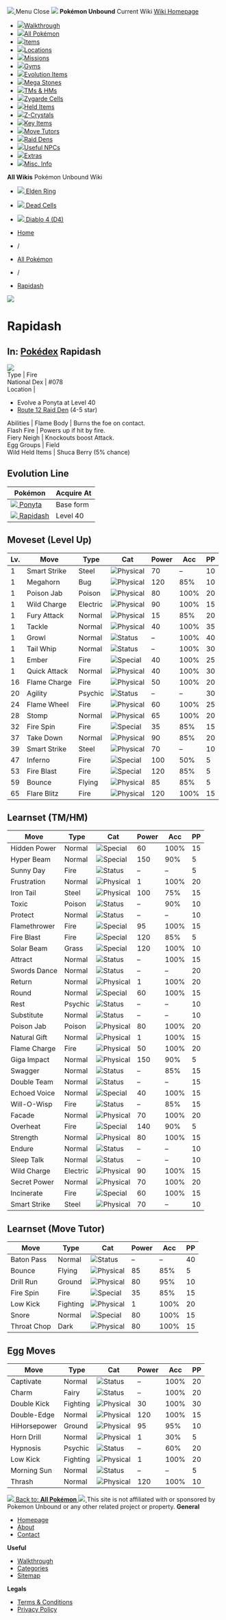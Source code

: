[ ![](https://static.unboundwiki.com/wp-content/assets/images/2024/07/unbound-game-logo-x50.png) ](https://unboundwiki.com/pokemon/rapidash/<https:/unboundwiki.com/>)
Menu Close
![](https://static.unboundwiki.com/wp-content/assets/images/2024/07/pokemon-unbound-frozen-heights-game-icon.jpg)
**Pokémon Unbound**
Current Wiki
[ Wiki Homepage ](https://unboundwiki.com/pokemon/rapidash/<https:/unboundwiki.com/>)
  * [![](https://static.unboundwiki.com/wp-content/assets/images/2024/07/unbound-walkthrough-start-preview.jpg)Walkthrough](https://unboundwiki.com/pokemon/rapidash/<https:/unboundwiki.com/walkthrough/>)
  * [![](https://static.unboundwiki.com/wp-content/assets/images/2024/07/pokemon-unbound-lab-exterior-150x150.jpg)All Pokémon](https://unboundwiki.com/pokemon/rapidash/<https:/unboundwiki.com/pokemon/>)
  * [![](https://static.unboundwiki.com/wp-content/assets/images/2024/07/items-market-150x150.jpg)Items](https://unboundwiki.com/pokemon/rapidash/<https:/unboundwiki.com/items/>)
  * [![](https://static.unboundwiki.com/wp-content/assets/images/2024/08/world-map-pokemon-unbound.jpg)Locations](https://unboundwiki.com/pokemon/rapidash/<https:/unboundwiki.com/locations/>)
  * [![](https://static.unboundwiki.com/wp-content/assets/images/2024/07/missions-icon-150x150.jpg)Missions](https://unboundwiki.com/pokemon/rapidash/<https:/unboundwiki.com/missions/>)
  * [![](https://static.unboundwiki.com/wp-content/assets/images/2024/12/exterior-crater-town-gym-200x200.jpg)Gyms](https://unboundwiki.com/pokemon/rapidash/<https:/unboundwiki.com/gyms/>)
  * [![](https://static.unboundwiki.com/wp-content/assets/images/2024/08/evolutionary-items.jpg)Evolution Items](https://unboundwiki.com/pokemon/rapidash/<https:/unboundwiki.com/items/evolution-items/>)
  * [![](https://static.unboundwiki.com/wp-content/assets/images/2024/07/mega-stone-150x150.jpg)Mega Stones](https://unboundwiki.com/pokemon/rapidash/<https:/unboundwiki.com/mega-stones/>)
  * [![](https://static.unboundwiki.com/wp-content/assets/images/2024/07/tmloc-150x150.png)TMs & HMs](https://unboundwiki.com/pokemon/rapidash/<https:/unboundwiki.com/tms-hms/>)
  * [![](https://static.unboundwiki.com/wp-content/assets/images/2024/08/zygarde-house.jpg)Zygarde Cells](https://unboundwiki.com/pokemon/rapidash/<https:/unboundwiki.com/items/zygarde-cells/>)
  * [![](https://static.unboundwiki.com/wp-content/assets/images/2024/10/helditems-endgame-shop-200x200.jpg)Held Items](https://unboundwiki.com/pokemon/rapidash/<https:/unboundwiki.com/items/held-items/>)
  * [![](https://static.unboundwiki.com/wp-content/assets/images/2024/08/zcrystals-listing-preview.jpg)Z-Crystals](https://unboundwiki.com/pokemon/rapidash/<https:/unboundwiki.com/z-crystals/>)
  * [![](https://static.unboundwiki.com/wp-content/assets/images/2024/08/cube.jpg)Key Items](https://unboundwiki.com/pokemon/rapidash/<https:/unboundwiki.com/items/key-items/>)
  * [![](https://static.unboundwiki.com/wp-content/assets/images/2024/09/move-tutors-preview.jpg)Move Tutors](https://unboundwiki.com/pokemon/rapidash/<https:/unboundwiki.com/misc-info/move-tutors/>)
  * [![](https://static.unboundwiki.com/wp-content/assets/images/2024/10/raid-den-area-pokemon-unbound-lightv.jpg)Raid Dens](https://unboundwiki.com/pokemon/rapidash/<https:/unboundwiki.com/raid-dens/>)
  * [![](https://static.unboundwiki.com/wp-content/assets/images/2024/11/useful-npc-preview-200x200.jpg)Useful NPCs](https://unboundwiki.com/pokemon/rapidash/<https:/unboundwiki.com/misc-info/useful-npcs/>)
  * [![](https://static.unboundwiki.com/wp-content/assets/images/2024/10/kyurem-unbound-sidequest-200x200.jpg)Extras](https://unboundwiki.com/pokemon/rapidash/<https:/unboundwiki.com/extras/>)
  * [![](https://static.unboundwiki.com/wp-content/assets/images/2024/08/dehara-mart.png)Misc. Info](https://unboundwiki.com/pokemon/rapidash/<https:/unboundwiki.com/misc-info/>)


**All Wikis**
Pokémon Unbound Wiki
  * [ ![](https://unboundwiki.com/wp-content/themes/stratswiki/assets/img/wiki/elden-ring.png) Elden Ring ](https://unboundwiki.com/pokemon/rapidash/<#>)
  * [ ![](https://unboundwiki.com/wp-content/themes/stratswiki/assets/img/wiki/dead-cells.jpg) Dead Cells ](https://unboundwiki.com/pokemon/rapidash/<#>)
  * [ ![](https://unboundwiki.com/wp-content/themes/stratswiki/assets/img/wiki/diablo.png) Diablo 4 (D4) ](https://unboundwiki.com/pokemon/rapidash/<#>)


  * [ Home ](https://unboundwiki.com/pokemon/rapidash/<https:/unboundwiki.com/>)
  * /
  * [ All Pokémon ](https://unboundwiki.com/pokemon/rapidash/<https:/unboundwiki.com/pokemon/>)
  * /
  * [ Rapidash ](https://unboundwiki.com/pokemon/rapidash/<https:/unboundwiki.com/pokemon/rapidash/>)

![](https://static.unboundwiki.com/wp-content/assets/images/2024/12/rapidash-scaled-1.png)
# Rapidash
In: [Pokédex](https://unboundwiki.com/pokemon/rapidash/<https:/unboundwiki.com/category/pokedex/>)
Rapidash  
---  
![](https://static.unboundwiki.com/wp-content/assets/sprites/pokemon/rapidash.png)  
Type | Fire  
National Dex | #078  
Location | 
  * Evolve a Ponyta at Level 40
  * [Route 12 Raid Den](https://unboundwiki.com/pokemon/rapidash/<https:/unboundwiki.com/raid-dens/route-12-raid-den/>) (4-5 star)

  
Abilities | Flame Body | Burns the foe on contact.  
Flash Fire | Powers up if hit by fire.  
Fiery Neigh | Knockouts boost Attack.  
Egg Groups | Field  
Wild Held Items | Shuca Berry (5% chance)  
## Evolution Line
Pokémon | Acquire At  
---|---  
[![](https://static.unboundwiki.com/wp-content/assets/sprites/pokemon/ponyta.png) Ponyta](https://unboundwiki.com/pokemon/rapidash/<https:/unboundwiki.com/pokemon/ponyta/>) | Base form  
[![](https://static.unboundwiki.com/wp-content/assets/sprites/pokemon/rapidash.png) Rapidash](https://unboundwiki.com/pokemon/rapidash/<https:/unboundwiki.com/pokemon/rapidash/>) | Level 40  
## Moveset (Level Up)
Lv. | Move | Type | Cat | Power | Acc | PP  
---|---|---|---|---|---|---  
1 | Smart Strike | Steel | ![Physical](https://static.unboundwiki.com/wp-content/assets/icons/ui/physical.png) | 70 | – | 10  
1 | Megahorn | Bug | ![Physical](https://static.unboundwiki.com/wp-content/assets/icons/ui/physical.png) | 120 | 85% | 10  
1 | Poison Jab | Poison | ![Physical](https://static.unboundwiki.com/wp-content/assets/icons/ui/physical.png) | 80 | 100% | 20  
1 | Wild Charge | Electric | ![Physical](https://static.unboundwiki.com/wp-content/assets/icons/ui/physical.png) | 90 | 100% | 15  
1 | Fury Attack | Normal | ![Physical](https://static.unboundwiki.com/wp-content/assets/icons/ui/physical.png) | 15 | 85% | 20  
1 | Tackle | Normal | ![Physical](https://static.unboundwiki.com/wp-content/assets/icons/ui/physical.png) | 40 | 100% | 35  
1 | Growl | Normal | ![Status](https://static.unboundwiki.com/wp-content/assets/icons/ui/status.png) | – | 100% | 40  
1 | Tail Whip | Normal | ![Status](https://static.unboundwiki.com/wp-content/assets/icons/ui/status.png) | – | 100% | 30  
1 | Ember | Fire | ![Special](https://static.unboundwiki.com/wp-content/assets/icons/ui/special.png) | 40 | 100% | 25  
1 | Quick Attack | Normal | ![Physical](https://static.unboundwiki.com/wp-content/assets/icons/ui/physical.png) | 40 | 100% | 30  
16 | Flame Charge | Fire | ![Physical](https://static.unboundwiki.com/wp-content/assets/icons/ui/physical.png) | 50 | 100% | 20  
20 | Agility | Psychic | ![Status](https://static.unboundwiki.com/wp-content/assets/icons/ui/status.png) | – | – | 30  
24 | Flame Wheel | Fire | ![Physical](https://static.unboundwiki.com/wp-content/assets/icons/ui/physical.png) | 60 | 100% | 25  
28 | Stomp | Normal | ![Physical](https://static.unboundwiki.com/wp-content/assets/icons/ui/physical.png) | 65 | 100% | 20  
32 | Fire Spin | Fire | ![Special](https://static.unboundwiki.com/wp-content/assets/icons/ui/special.png) | 35 | 85% | 15  
37 | Take Down | Normal | ![Physical](https://static.unboundwiki.com/wp-content/assets/icons/ui/physical.png) | 90 | 85% | 20  
39 | Smart Strike | Steel | ![Physical](https://static.unboundwiki.com/wp-content/assets/icons/ui/physical.png) | 70 | – | 10  
47 | Inferno | Fire | ![Special](https://static.unboundwiki.com/wp-content/assets/icons/ui/special.png) | 100 | 50% | 5  
53 | Fire Blast | Fire | ![Special](https://static.unboundwiki.com/wp-content/assets/icons/ui/special.png) | 120 | 85% | 5  
59 | Bounce | Flying | ![Physical](https://static.unboundwiki.com/wp-content/assets/icons/ui/physical.png) | 85 | 85% | 5  
65 | Flare Blitz | Fire | ![Physical](https://static.unboundwiki.com/wp-content/assets/icons/ui/physical.png) | 120 | 100% | 15  
## Learnset (TM/HM)
Move | Type | Cat | Power | Acc | PP  
---|---|---|---|---|---  
Hidden Power | Normal | ![Special](https://static.unboundwiki.com/wp-content/assets/icons/ui/special.png) | 60 | 100% | 15  
Hyper Beam | Normal | ![Special](https://static.unboundwiki.com/wp-content/assets/icons/ui/special.png) | 150 | 90% | 5  
Sunny Day | Fire | ![Status](https://static.unboundwiki.com/wp-content/assets/icons/ui/status.png) | – | – | 5  
Frustration | Normal | ![Physical](https://static.unboundwiki.com/wp-content/assets/icons/ui/physical.png) | 1 | 100% | 20  
Iron Tail | Steel | ![Physical](https://static.unboundwiki.com/wp-content/assets/icons/ui/physical.png) | 100 | 75% | 15  
Toxic | Poison | ![Status](https://static.unboundwiki.com/wp-content/assets/icons/ui/status.png) | – | 90% | 10  
Protect | Normal | ![Status](https://static.unboundwiki.com/wp-content/assets/icons/ui/status.png) | – | – | 10  
Flamethrower | Fire | ![Special](https://static.unboundwiki.com/wp-content/assets/icons/ui/special.png) | 95 | 100% | 15  
Fire Blast | Fire | ![Special](https://static.unboundwiki.com/wp-content/assets/icons/ui/special.png) | 120 | 85% | 5  
Solar Beam | Grass | ![Special](https://static.unboundwiki.com/wp-content/assets/icons/ui/special.png) | 120 | 100% | 10  
Attract | Normal | ![Status](https://static.unboundwiki.com/wp-content/assets/icons/ui/status.png) | – | 100% | 15  
Swords Dance | Normal | ![Status](https://static.unboundwiki.com/wp-content/assets/icons/ui/status.png) | – | – | 20  
Return | Normal | ![Physical](https://static.unboundwiki.com/wp-content/assets/icons/ui/physical.png) | 1 | 100% | 20  
Round | Normal | ![Special](https://static.unboundwiki.com/wp-content/assets/icons/ui/special.png) | 60 | 100% | 15  
Rest | Psychic | ![Status](https://static.unboundwiki.com/wp-content/assets/icons/ui/status.png) | – | – | 10  
Substitute | Normal | ![Status](https://static.unboundwiki.com/wp-content/assets/icons/ui/status.png) | – | – | 10  
Poison Jab | Poison | ![Physical](https://static.unboundwiki.com/wp-content/assets/icons/ui/physical.png) | 80 | 100% | 20  
Natural Gift | Normal | ![Physical](https://static.unboundwiki.com/wp-content/assets/icons/ui/physical.png) | 1 | 100% | 15  
Flame Charge | Fire | ![Physical](https://static.unboundwiki.com/wp-content/assets/icons/ui/physical.png) | 50 | 100% | 20  
Giga Impact | Normal | ![Physical](https://static.unboundwiki.com/wp-content/assets/icons/ui/physical.png) | 150 | 90% | 5  
Swagger | Normal | ![Status](https://static.unboundwiki.com/wp-content/assets/icons/ui/status.png) | – | 85% | 15  
Double Team | Normal | ![Status](https://static.unboundwiki.com/wp-content/assets/icons/ui/status.png) | – | – | 15  
Echoed Voice | Normal | ![Special](https://static.unboundwiki.com/wp-content/assets/icons/ui/special.png) | 40 | 100% | 15  
Will-O-Wisp | Fire | ![Status](https://static.unboundwiki.com/wp-content/assets/icons/ui/status.png) | – | 85% | 15  
Facade | Normal | ![Physical](https://static.unboundwiki.com/wp-content/assets/icons/ui/physical.png) | 70 | 100% | 20  
Overheat | Fire | ![Special](https://static.unboundwiki.com/wp-content/assets/icons/ui/special.png) | 140 | 90% | 5  
Strength | Normal | ![Physical](https://static.unboundwiki.com/wp-content/assets/icons/ui/physical.png) | 80 | 100% | 15  
Endure | Normal | ![Status](https://static.unboundwiki.com/wp-content/assets/icons/ui/status.png) | – | – | 10  
Sleep Talk | Normal | ![Status](https://static.unboundwiki.com/wp-content/assets/icons/ui/status.png) | – | – | 10  
Wild Charge | Electric | ![Physical](https://static.unboundwiki.com/wp-content/assets/icons/ui/physical.png) | 90 | 100% | 15  
Secret Power | Normal | ![Physical](https://static.unboundwiki.com/wp-content/assets/icons/ui/physical.png) | 70 | 100% | 20  
Incinerate | Fire | ![Special](https://static.unboundwiki.com/wp-content/assets/icons/ui/special.png) | 60 | 100% | 15  
Smart Strike | Steel | ![Physical](https://static.unboundwiki.com/wp-content/assets/icons/ui/physical.png) | 70 | – | 10  
## Learnset (Move Tutor)
Move | Type | Cat | Power | Acc | PP  
---|---|---|---|---|---  
Baton Pass | Normal | ![Status](https://static.unboundwiki.com/wp-content/assets/icons/ui/status.png) | – | – | 40  
Bounce | Flying | ![Physical](https://static.unboundwiki.com/wp-content/assets/icons/ui/physical.png) | 85 | 85% | 5  
Drill Run | Ground | ![Physical](https://static.unboundwiki.com/wp-content/assets/icons/ui/physical.png) | 80 | 95% | 10  
Fire Spin | Fire | ![Special](https://static.unboundwiki.com/wp-content/assets/icons/ui/special.png) | 35 | 85% | 15  
Low Kick | Fighting | ![Physical](https://static.unboundwiki.com/wp-content/assets/icons/ui/physical.png) | 1 | 100% | 20  
Snore | Normal | ![Special](https://static.unboundwiki.com/wp-content/assets/icons/ui/special.png) | 80 | 100% | 15  
Throat Chop | Dark | ![Physical](https://static.unboundwiki.com/wp-content/assets/icons/ui/physical.png) | 80 | 100% | 15  
## Egg Moves
Move | Type | Cat | Power | Acc | PP  
---|---|---|---|---|---  
Captivate | Normal | ![Status](https://static.unboundwiki.com/wp-content/assets/icons/ui/status.png) | – | 100% | 20  
Charm | Fairy | ![Status](https://static.unboundwiki.com/wp-content/assets/icons/ui/status.png) | – | 100% | 20  
Double Kick | Fighting | ![Physical](https://static.unboundwiki.com/wp-content/assets/icons/ui/physical.png) | 30 | 100% | 30  
Double-Edge | Normal | ![Physical](https://static.unboundwiki.com/wp-content/assets/icons/ui/physical.png) | 120 | 100% | 15  
HiHorsepower | Ground | ![Physical](https://static.unboundwiki.com/wp-content/assets/icons/ui/physical.png) | 95 | 95% | 10  
Horn Drill | Normal | ![Physical](https://static.unboundwiki.com/wp-content/assets/icons/ui/physical.png) | 1 | 30% | 5  
Hypnosis | Psychic | ![Status](https://static.unboundwiki.com/wp-content/assets/icons/ui/status.png) | – | 60% | 20  
Low Kick | Fighting | ![Physical](https://static.unboundwiki.com/wp-content/assets/icons/ui/physical.png) | 1 | 100% | 20  
Morning Sun | Normal | ![Status](https://static.unboundwiki.com/wp-content/assets/icons/ui/status.png) | – | – | 5  
Thrash | Normal | ![Physical](https://static.unboundwiki.com/wp-content/assets/icons/ui/physical.png) | 120 | 100% | 10  
[ ![](https://static.unboundwiki.com/wp-content/assets/images/2024/07/pokemon-unbound-lab-exterior.jpg) Back to: **All Pokémon** ](https://unboundwiki.com/pokemon/rapidash/<https:/unboundwiki.com/pokemon/>)
[ ![](https://static.unboundwiki.com/wp-content/assets/images/2024/07/unbound-game-logo-x50.png) ](https://unboundwiki.com/pokemon/rapidash/<https:/unboundwiki.com/>)
This site is not affiliated with or sponsored by Pokemon Unbound or any other related project or property. 
**General**
  * [ Homepage ](https://unboundwiki.com/pokemon/rapidash/<https:/unboundwiki.com/>)
  * [ About ](https://unboundwiki.com/pokemon/rapidash/<https:/unboundwiki.com/about/>)
  * [ Contact ](https://unboundwiki.com/pokemon/rapidash/<https:/unboundwiki.com/contact/>)


**Useful**
  * [ Walkthrough ](https://unboundwiki.com/pokemon/rapidash/<https:/unboundwiki.com/walkthrough/>)
  * [ Categories ](https://unboundwiki.com/pokemon/rapidash/<https:/unboundwiki.com/categories/>)
  * [ Sitemap ](https://unboundwiki.com/pokemon/rapidash/<https:/unboundwiki.com/sitemap/>)


**Legals**
  * [ Terms & Conditions ](https://unboundwiki.com/pokemon/rapidash/<https:/unboundwiki.com/terms-conditions/>)
  * [ Privacy Policy ](https://unboundwiki.com/pokemon/rapidash/<https:/unboundwiki.com/privacy-policy/>)


